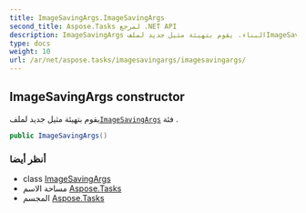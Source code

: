 ```yaml
---
title: ImageSavingArgs.ImageSavingArgs
second_title: Aspose.Tasks لمرجع .NET API
description: ImageSavingArgs البناء. يقوم بتهيئة مثيل جديد لملفImageSavingArgs فئة .
type: docs
weight: 10
url: /ar/net/aspose.tasks/imagesavingargs/imagesavingargs/
---
```

## ImageSavingArgs constructor

يقوم بتهيئة مثيل جديد لملف[`ImageSavingArgs`](../) فئة .

```csharp
public ImageSavingArgs()
```

### أنظر أيضا

* class [ImageSavingArgs](../)
* مساحة الاسم [Aspose.Tasks](../../imagesavingargs/)
* المجسم [Aspose.Tasks](../../../)


